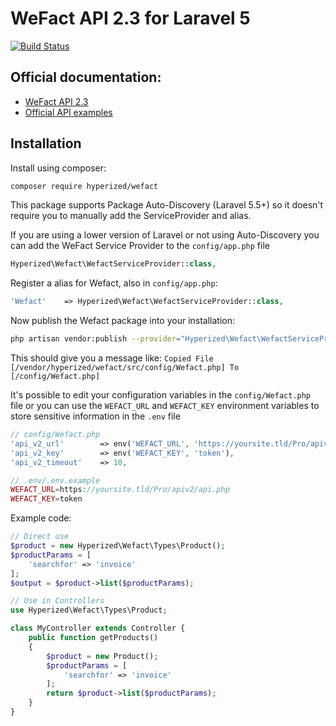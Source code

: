 # WeFact API 2.3 for Laravel 5

[![Build Status](https://travis-ci.org/hyperized/wefact.svg?branch=master)](https://travis-ci.org/hyperized/wefact)

Official documentation:
-----------------------

* [WeFact API 2.3](https://www.wefact.nl/wefact-hosting/apiv2/)
* [Official API examples](https://www.wefact.nl/wefact-hosting/apiv2/)

Installation
------------

Install using composer:
```bash
composer require hyperized/wefact
```

This package supports Package Auto-Discovery (Laravel 5.5+) so it doesn't require you to manually add the ServiceProvider and alias.

If you are using a lower version of Laravel or not using Auto-Discovery you can add the WeFact Service Provider to the `config/app.php` file 

```php
Hyperized\Wefact\WefactServiceProvider::class,
```
Register a alias for Wefact, also in `config/app.php`:

```php
'Wefact'    => Hyperized\Wefact\WefactServiceProvider::class,
```
Now publish the Wefact package into your installation:
```bash
php artisan vendor:publish --provider="Hyperized\Wefact\WefactServiceProvider" --tag="config"
```
This should give you a message like: `Copied File [/vendor/hyperized/wefact/src/config/Wefact.php] To [/config/Wefact.php]`

It's possible to edit your configuration variables in the `config/Wefact.php` file or you can use the `WEFACT_URL` and `WEFACT_KEY` environment variables to store sensitive information in the `.env` file 
```php
// config/Wefact.php
'api_v2_url'		=> env('WEFACT_URL', 'https://yoursite.tld/Pro/apiv2/api.php'),
'api_v2_key'		=> env('WEFACT_KEY', 'token'),
'api_v2_timeout'	=> 10,

// .env/.env.example
WEFACT_URL=https://yoursite.tld/Pro/apiv2/api.php
WEFACT_KEY=token
```

Example code:
```php
// Direct use
$product = new Hyperized\Wefact\Types\Product();
$productParams = [
    'searchfor' => 'invoice'
];
$output = $product->list($productParams);

// Use in Controllers
use Hyperized\Wefact\Types\Product;

class MyController extends Controller {
    public function getProducts()
    {
        $product = new Product();
        $productParams = [
            'searchfor' => 'invoice'
        ];
        return $product->list($productParams);
    }
}
```


